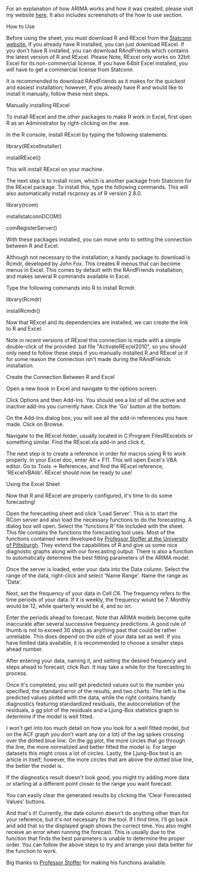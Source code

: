 For an explanation of how ARIMA works and how it was created, please visit my website <a href="http://www.aaronschlegel.com/arima-forecasting-an-introduction-and-implementation-with-excel/">here</a>. It also includes screenshots of the how to use section.

How to Use

Before using the sheet, you must download R and RExcel from the <a href="http://rcom.univie.ac.at">Statconn website.</a> If you already have R installed, you can just download RExcel. If you don't have R installed, you can download RAndFriends which contains the latest version of R and RExcel. Please Note, RExcel only works on 32bit Excel for its non-commercial license. If you have 64bit Excel installed, you will have to get a commercial license from Statconn.

It is recommended to download RAndFriends as it makes for the quickest and easiest installation; however, if you already have R and would like to install it manually, follow these next steps.

Manually installing RExcel

To install RExcel and the other packages to make R work in Excel, first open R as an Administrator by right-clicking on the .exe.

In the R console, install RExcel by typing the following statements:

library(RExcelInstaller)

installRExcel()

This will install RExcel on your machine.

The next step is to install rcom, which is another package from Statconn for the RExcel package. To install this, type the following commands. This will also automatically install rscproxy as of R version 2.8.0.

library(rcom)

installstatconnDCOM()

comRegisterServer()

With these packages installed, you can move onto to setting the connection between R and Excel.

Although not necessary to the installation, a handy package to download is Rcmdr, developed by John Fox. This creates R menus that can become menus in Excel. This comes by default with the RAndFriends installation, and makes several R commands available in Excel.

Type the following commands into R to install Rcmdr.

library(Rcmdr)

installRcmdr()

Now that RExcel and its dependencies are installed, we can create the link to R and Excel.

Note in recent versions of RExcel this connection is made with a simple double-click of the provided .bat file "ActivateRExcel2010", so you should only need to follow these steps if you manually installed R and RExcel or if for some reason the connection isn't made during the RAndFriends installation.

Create the Connection Between R and Excel

Open a new book in Excel and navigate to the options screen.

Click Options and then Add-Ins. You should see a list of all the active and inactive add-ins you currently have. Click the 'Go' button at the bottom.

On the Add-Ins dialog box, you will see all the add-in references you have made. Click on Browse.

Navigate to the RExcel folder, usually located in C:Program FilesRExcelxls or something similar. Find the RExcel.xla add-in and click it.

The next step is to create a reference in order for macros using R to work properly. In your Excel doc, enter Alt + F11. This will open Excel's VBA editor. Go to Tools -> References, and find the RExcel reference, 'RExcelVBAlib'. RExcel should now be ready to use!

Using the Excel Sheet

Now that R and RExcel are properly configured, it's time to do some forecasting!

Open the forecasting sheet and click 'Load Server'. This is to start the RCom server and also load the necessary functions to do the forecasting. A dialog box will open. Select the 'functions.R' file included with the sheet. This file contains the functions the forecasting tool uses. Most of the functions contained were developed by <a href="http://www.stat.pitt.edu/stoffer/tsa3/">Professor Stoffer at the University of Pittsburgh</a>. They extend the capabilities of R and give us some nice diagnostic graphs along with our forecasting output. There is also a function to automatically determine the best fitting parameters of the ARIMA model.

Once the server is loaded, enter your data into the Data column. Select the range of the data, right-click and select 'Name Range'. Name the range as 'Data'.

Next, set the frequency of your data in Cell C6. The frequency refers to the time periods of your data. If it is weekly, the frequency would be 7. Monthly would be 12, while quarterly would be 4, and so on.

Enter the periods ahead to forecast. Note that ARIMA models become quite inaccurate after several successive frequency predictions. A good rule of thumb is not to exceed 30 steps as anything past that could be rather unreliable. This does depend on the size of your data set as well. If you have limited data available, it is recommended to choose a smaller steps ahead number.

After entering your data, naming it, and setting the desired frequency and steps ahead to forecast, click Run. It may take a while for the forecasting to process.

Once it's completed, you will get predicted values out to the number you specified, the standard error of the results, and two charts. The left is the predicted values plotted with the data, while the right contains handy diagnostics featuring standardized residuals, the autocorrelation of the residuals, a gg plot of the residuals and a Ljung-Box statistics graph to determine if the model is well fitted.

I won't get into too much detail on how you look for a well fitted model, but on the ACF graph you don't want any (or a lot) of the lag spikes crossing over the dotted blue line. On the gg plot, the more circles that go through the line, the more normalized and better fitted the model is. For larger datasets this might cross a lot of circles. Lastly, the Ljung-Box test is an article in itself; however, the more circles that are above the dotted blue line, the better the model is.

If the diagnostics result doesn't look good, you might try adding more data or starting at a different point closer to the range you want forecast.

You can easily clear the generated results by clicking the 'Clear Forecasted Values' buttons.

And that's it! Currently, the date column doesn't do anything other than for your reference, but it's not necessary for the tool. If I find time, I'll go back and add that so the displayed graph shows the correct time. You also might receive an error when running the forecast. This is usually due to the function that finds the best parameters is unable to determine the proper order. You can follow the above steps to try and arrange your data better for the function to work.

Big thanks to <a href="http://www.stat.pitt.edu/stoffer/tsa3/">Professor Stoffer</a> for making his functions available.